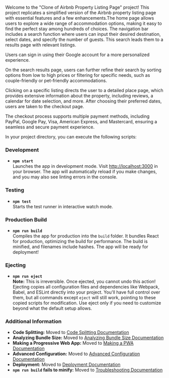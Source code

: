 Welcome to the "Clone of Airbnb Property Listing Page" project! This project replicates a simplified version of the Airbnb property listing page with essential features and a few enhancements.The home page allows users to explore a wide range of accommodation options, making it easy to find the perfect stay among hundreds of choices. The navigation bar includes a search function where users can input their desired destination, select dates, and specify the number of guests. This search leads them to a results page with relevant listings.

Users can sign in using their Google account for a more personalized experience.

On the search results page, users can further refine their search by sorting options from low to high prices or filtering for specific needs, such as couple-friendly or pet-friendly accommodations.

Clicking on a specific listing directs the user to a detailed place page, which provides extensive information about the property, including reviews, a calendar for date selection, and more. After choosing their preferred dates, users are taken to the checkout page.

The checkout process supports multiple payment methods, including PayPal, Google Pay, Visa, American Express, and Mastercard, ensuring a seamless and secure payment experience.

In your project directory, you can execute the following scripts:

### Development
- **`npm start`**  
  Launches the app in development mode. Visit [http://localhost:3000](http://localhost:3000) in your browser. The app will automatically reload if you make changes, and you may also see linting errors in the console.

### Testing
- **`npm test`**  
  Starts the test runner in interactive watch mode.

### Production Build
- **`npm run build`**  
  Compiles the app for production into the `build` folder. It bundles React for production, optimizing the build for performance. The build is minified, and filenames include hashes. The app will be ready for deployment!

### Ejecting
- **`npm run eject`**  
  **Note:** This is irreversible. Once ejected, you cannot undo this action!  
  Ejecting copies all configuration files and dependencies like Webpack, Babel, and ESLint directly into your project. You'll have full control over them, but all commands except `eject` will still work, pointing to these copied scripts for modification. Use eject only if you need to customize beyond what the default setup allows.

### Additional Information
- **Code Splitting:** Moved to [Code Splitting Documentation](https://facebook.github.io/create-react-app/docs/code-splitting)
- **Analyzing Bundle Size:** Moved to [Analyzing Bundle Size Documentation](https://facebook.github.io/create-react-app/docs/analyzing-the-bundle-size)
- **Making a Progressive Web App:** Moved to [Making a PWA Documentation](https://facebook.github.io/create-react-app/docs/making-a-progressive-web-app)
- **Advanced Configuration:** Moved to [Advanced Configuration Documentation](https://facebook.github.io/create-react-app/docs/advanced-configuration)
- **Deployment:** Moved to [Deployment Documentation](https://facebook.github.io/create-react-app/docs/deployment)
- **`npm run build` fails to minify:** Moved to [Troubleshooting Documentation](https://facebook.github.io/create-react-app/docs/troubleshooting#npm-run-build-fails-to-minify)
